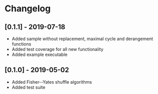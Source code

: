 Changelog
==========

## [0.1.1] - 2019-07-18

* Added sample without replacement, maximal cycle and derangement functions
* Added test coverage for all new functionality
* Added example executable

## [0.1.0] - 2019-05-02

* Added Fisher--Yates shuffle algorithms
* Added test suite
